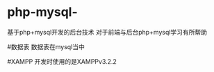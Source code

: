 # php-mysql-
基于php+mysql开发的后台技术
对于前端与后台php+mysql学习有所帮助

#数据表
数据表在mysql当中

#XAMPP
开发时使用的是XAMPPv3.2.2


